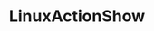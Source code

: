 ---
title: LinuxActionShow
crosslinks:
- autotldr
- linux
- unfilter
- linuxmasterrace
- programming
- xkcd
- DataHoarder
- freenas
- CoderRadio
- Amd
- AskNoahShow
- SolusProject
- MXLinux
- linux_gaming
- livven
- gnome
- privacy
- CrackWatch
- selfhosted
- openSUSE
---